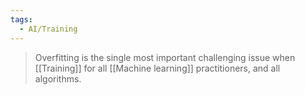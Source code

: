 ```yaml
---
tags:
  - AI/Training
---
```



>Overfitting is the single most important challenging issue when [[Training]] for all [[Machine learning]] practitioners, and all algorithms.

